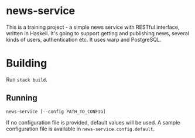 # news-service

This is a training project - a simple news service with RESTful interface,
written in Haskell. It's going to support getting and publishing news, several
kinds of users, authentication etc. It uses warp and PostgreSQL.

# Building

Run `stack build`.

## Running

    news-service [--config PATH_TO_CONFIG]

If no configuration file is provided, default values will be used. A sample
configuration file is available in `news-service.config.default`.
